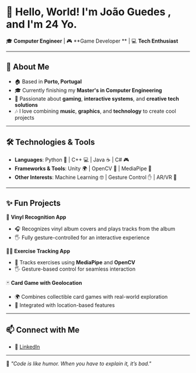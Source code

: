 # 👋 Hello, World! I'm João Guedes , and I'm 24 Yo.

🎓 **Computer Engineer** | 🎮 **Game Developer ** | 💻 **Tech Enthusiast**

---

## 🌟 About Me  

- 🏠 Based in **Porto, Portugal**  
- 🎓 Currently finishing my **Master's in Computer Engineering**  
- 🚀 Passionate about **gaming**, **interactive systems**, and **creative tech solutions**  
- 🎶 I love combining **music**, **graphics**, and **technology** to create cool projects  

---

## 🛠️ Technologies & Tools  

- **Languages**: Python 🐍 | C++ 💻 | Java ☕ | C# 🎮  
- **Frameworks & Tools**: Unity 🌍 | OpenCV 📸 | MediaPipe 🤖  
- **Other Interests**: Machine Learning 🤓 | Gesture Control ✋ | AR/VR 🌌  

---


## ✨ Fun Projects  

🎵 **Vinyl Recognition App**  
- 🎧 Recognizes vinyl album covers and plays tracks from the album  
- 🖐️ Fully gesture-controlled for an interactive experience  

🏋️‍♂️ **Exercise Tracking App**  
- 📸 Tracks exercises using **MediaPipe** and **OpenCV**  
- 🖐️ Gesture-based control for seamless interaction  

🃏 **Card Game with Geolocation**  
- 🌍 Combines collectible card games with real-world exploration  
- 📱 Integrated with location-based features  

---

## 📫 Connect with Me  

- 💼 [LinkedIn](https://www.linkedin.com/in/joaoguedes00/)  

---

🌟 _"Code is like humor. When you have to explain it, it’s bad."_  
